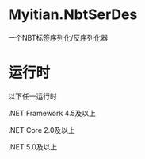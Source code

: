 # Myitian.NbtSerDes
一个NBT标签序列化/反序列化器

# 运行时
以下任一运行时

.NET Framework 4.5及以上

.NET Core 2.0及以上

.NET 5.0及以上